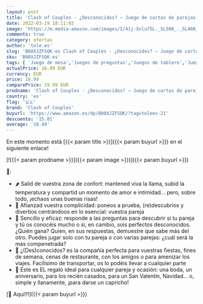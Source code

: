 ```yaml
---
layout: post
title: 'Clash of Couples - ¿Desconocidos? – Juego de cartas de parejas – 400 preguntas para ponerse a prueba y profundizar en la relación – Regalo ideal para boda  San Valentín  Navidad o aniversario'
date: 2022-03-19 18:11:03
image: 'https://m.media-amazon.com/images/I/41j-Xxlu75L._SL500_._SL400_.jpg'
comments: true
category: ofertas
author: 'tole.es'
slug: 'B08XJZFSQK-es Clash of Couples - ¿Desconocidos? – Juego de cartas de...'
sku: 'B08XJZFSQK-es'
tags: [ 'Juego de mesa','Juegos de preguntas','Juegos de tablero','Juegos y accesorios para juegos','Juguetes','Juguetes y juegos','clash of couples','navidad', ]
actualPrice: 16.99 EUR
currency: EUR
price: 16.99
comparePrice: 19.99 EUR
prodname: 'Clash of Couples - ¿Desconocidos? – Juego de cartas de parejas – 400 preguntas para ponerse a prueba y profundizar en la relación – Regalo ideal para boda  San Valentín  Navidad o aniversario'
country: 'es'
flag: '🇪🇸'
brand: 'Clash of Couples'
buyurl: 'https://www.amazon.es/dp/B08XJZFSQK/?tag=tolees-21'
descuento: '15.01'
average: '18.49'
---
```


En este momento está [{{< param title >}}]({{< param buyurl >}}) en el siguiente enlace!

[![{{< param prodname >}}]({{< param image >}})]({{< param buyurl >}})

🔎:

- 🌶️ Salid de vuestra zona de confort: mantened viva la llama, subid la temperatura y compartid un momento de amor e intimidad… pero, sobre todo, ¡echaos unas buenas risas!
- 💏 Afianzad vuestra complicidad: poneos a prueba, (re)descubríos y divertíos centrándoos en lo esencial: vuestra pareja
- 🎲 Sencillo y eficaz: responde a las preguntas para descubrir si tu pareja y tú os conocéis mucho o si, en cambio, sois perfectos desconocidos. ¿Quién gana? Quien, en sus respuestas, demuestre que sabe más del otro. Puedes jugar solo con tu pareja o con varias parejas: ¿cuál será la más compenetrada?
- 💌 ¿(Des)conocidos? es la compañía perfecta para vuestras fiestas, fines de semana, cenas de restaurante, con los amigos o para amenizar los viajes. Facilísimo de transportar, os lo podéis llevar a cualquier parte
- 🎁 Este es EL regalo ideal para cualquier pareja y ocasión: una boda, un aniversario, para los recién casados, para un San Valentín, Navidad… o, simple y llanamente, ¡para darse un capricho!

[🛒 Aquí!!!]({{< param buyurl >}})

